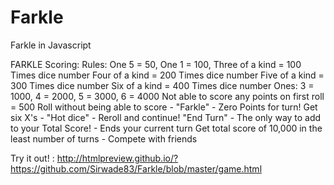 # Farkle
Farkle in Javascript

FARKLE
Scoring:	Rules:
One 5 = 50, One 1 = 100, 
Three of a kind = 100 Times dice number 
Four of a kind = 200 Times dice number 
Five of a kind = 300 Times dice number 
Six of a kind = 400 Times dice number 
Ones: 3 = 1000, 4 = 2000, 5 = 3000, 6 = 4000
Not able to score any points on first roll = 500
Roll without being able to score - 
"Farkle" - Zero Points for turn!
Get six X's - "Hot dice" - Reroll and continue!
"End Turn" - The only way to add to your Total Score! - Ends your current turn
Get total score of 10,000 in the least number of turns - Compete with friends

Try it out! :  http://htmlpreview.github.io/?https://github.com/Sirwade83/Farkle/blob/master/game.html
